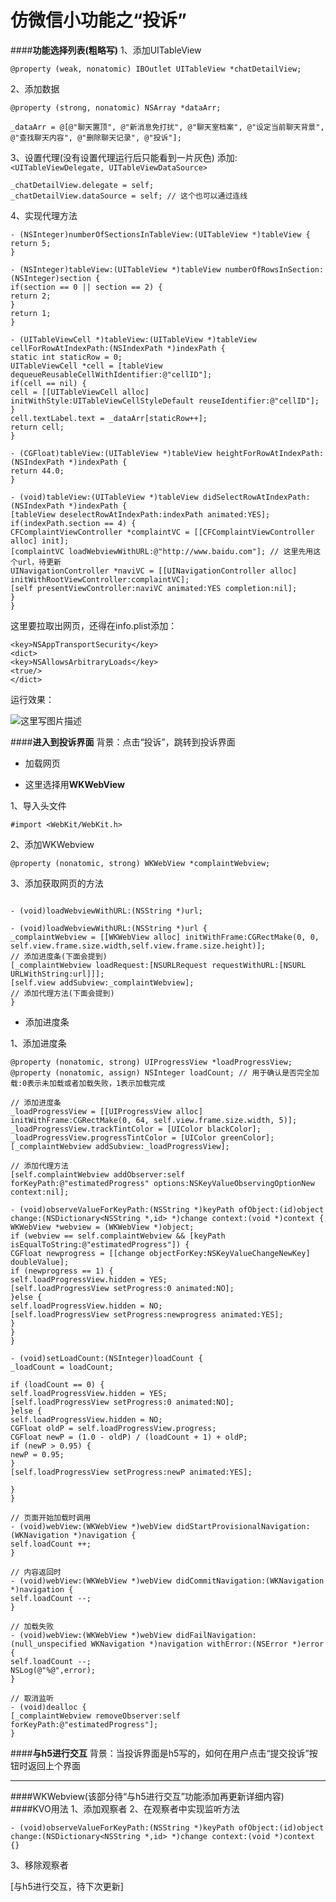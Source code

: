 # 仿微信小功能之“投诉”

####**功能选择列表(粗略写)**
1、添加UITableView

```
@property (weak, nonatomic) IBOutlet UITableView *chatDetailView;
```

2、添加数据

```
@property (strong, nonatomic) NSArray *dataArr;

_dataArr = @[@"聊天置顶", @"新消息免打扰", @"聊天室档案", @"设定当前聊天背景", @"查找聊天内容", @"删除聊天记录", @"投诉"];
```

3、设置代理(没有设置代理运行后只能看到一片灰色)
添加: ``` <UITableViewDelegate, UITableViewDataSource> ```


```
_chatDetailView.delegate = self;
_chatDetailView.dataSource = self; // 这个也可以通过连线
```
4、实现代理方法

```
- (NSInteger)numberOfSectionsInTableView:(UITableView *)tableView {
return 5;
}

- (NSInteger)tableView:(UITableView *)tableView numberOfRowsInSection:(NSInteger)section {
if(section == 0 || section == 2) {
return 2;
}
return 1;
}

- (UITableViewCell *)tableView:(UITableView *)tableView cellForRowAtIndexPath:(NSIndexPath *)indexPath {
static int staticRow = 0;
UITableViewCell *cell = [tableView dequeueReusableCellWithIdentifier:@"cellID"];
if(cell == nil) {
cell = [[UITableViewCell alloc] initWithStyle:UITableViewCellStyleDefault reuseIdentifier:@"cellID"];
}
cell.textLabel.text = _dataArr[staticRow++];
return cell;
}

- (CGFloat)tableView:(UITableView *)tableView heightForRowAtIndexPath:(NSIndexPath *)indexPath {
return 44.0;
}

- (void)tableView:(UITableView *)tableView didSelectRowAtIndexPath:(NSIndexPath *)indexPath {
[tableView deselectRowAtIndexPath:indexPath animated:YES];
if(indexPath.section == 4) {
CFComplaintViewController *complaintVC = [[CFComplaintViewController alloc] init];
[complaintVC loadWebviewWithURL:@"http://www.baidu.com"]; // 这里先用这个url，待更新
UINavigationController *naviVC = [[UINavigationController alloc] initWithRootViewController:complaintVC];
[self presentViewController:naviVC animated:YES completion:nil];
}
}
```

这里要拉取出网页，还得在info.plist添加：

```
<key>NSAppTransportSecurity</key>
<dict>
<key>NSAllowsArbitraryLoads</key>
<true/>
</dict>
```

运行效果：

![这里写图片描述](http://img.blog.csdn.net/20170212233527339?watermark/2/text/aHR0cDovL2Jsb2cuY3Nkbi5uZXQveWFuZ19jaGVuZ2Zlbmc=/font/5a6L5L2T/fontsize/400/fill/I0JBQkFCMA==/dissolve/70/gravity/SouthEast)


####**进入到投诉界面**
背景：点击“投诉”，跳转到投诉界面

- 加载网页
+ 这里选择用**WKWebView**

1、导入头文件


```
#import <WebKit/WebKit.h>
```
2、添加WKWebview

```
@property (nonatomic, strong) WKWebView *complaintWebview;
```
3、添加获取网页的方法

```

- (void)loadWebviewWithURL:(NSString *)url;
```

```
- (void)loadWebviewWithURL:(NSString *)url {
_complaintWebview = [[WKWebView alloc] initWithFrame:CGRectMake(0, 0, self.view.frame.size.width,self.view.frame.size.height)];
// 添加进度条(下面会提到)
[_complaintWebview loadRequest:[NSURLRequest requestWithURL:[NSURL URLWithString:url]]];
[self.view addSubview:_complaintWebview];
// 添加代理方法(下面会提到)
}

```

- 添加进度条

1、添加进度条

```
@property (nonatomic, strong) UIProgressView *loadProgressView;
@property (nonatomic, assign) NSInteger loadCount; // 用于确认是否完全加载:0表示未加载或者加载失败，1表示加载完成
```

```
// 添加进度条
_loadProgressView = [[UIProgressView alloc] initWithFrame:CGRectMake(0, 64, self.view.frame.size.width, 5)];
_loadProgressView.trackTintColor = [UIColor blackColor];
_loadProgressView.progressTintColor = [UIColor greenColor];
[_complaintWebview addSubview:_loadProgressView];

```

```
// 添加代理方法
[self.complaintWebview addObserver:self forKeyPath:@"estimatedProgress" options:NSKeyValueObservingOptionNew context:nil];
```

```
- (void)observeValueForKeyPath:(NSString *)keyPath ofObject:(id)object change:(NSDictionary<NSString *,id> *)change context:(void *)context {
WKWebView *webview = (WKWebView *)object;
if (webview == self.complaintWebview && [keyPath isEqualToString:@"estimatedProgress"]) {
CGFloat newprogress = [[change objectForKey:NSKeyValueChangeNewKey] doubleValue];
if (newprogress == 1) {
self.loadProgressView.hidden = YES;
[self.loadProgressView setProgress:0 animated:NO];
}else {
self.loadProgressView.hidden = NO;
[self.loadProgressView setProgress:newprogress animated:YES];
}
}
}

- (void)setLoadCount:(NSInteger)loadCount {
_loadCount = loadCount;

if (loadCount == 0) {
self.loadProgressView.hidden = YES;
[self.loadProgressView setProgress:0 animated:NO];
}else {
self.loadProgressView.hidden = NO;
CGFloat oldP = self.loadProgressView.progress;
CGFloat newP = (1.0 - oldP) / (loadCount + 1) + oldP;
if (newP > 0.95) {
newP = 0.95;
}
[self.loadProgressView setProgress:newP animated:YES];

}
}

// 页面开始加载时调用
- (void)webView:(WKWebView *)webView didStartProvisionalNavigation:(WKNavigation *)navigation {
self.loadCount ++;
}

// 内容返回时
- (void)webView:(WKWebView *)webView didCommitNavigation:(WKNavigation *)navigation {
self.loadCount --;
}

// 加载失败
- (void)webView:(WKWebView *)webView didFailNavigation: (null_unspecified WKNavigation *)navigation withError:(NSError *)error {
self.loadCount --;
NSLog(@"%@",error);
}

// 取消监听
- (void)dealloc { 
[_complaintWebview removeObserver:self forKeyPath:@"estimatedProgress"];
}

```

####**与h5进行交互**
背景：当投诉界面是h5写的，如何在用户点击“提交投诉”按钮时返回上个界面

---
####WKWebview(该部分待“与h5进行交互”功能添加再更新详细内容)
####KVO用法
1、添加观察者
2、在观察者中实现监听方法

```
- (void)observeValueForKeyPath:(NSString *)keyPath ofObject:(id)object change:(NSDictionary<NSString *,id> *)change context:(void *)context {}
```

3、移除观察者



[与h5进行交互，待下次更新]